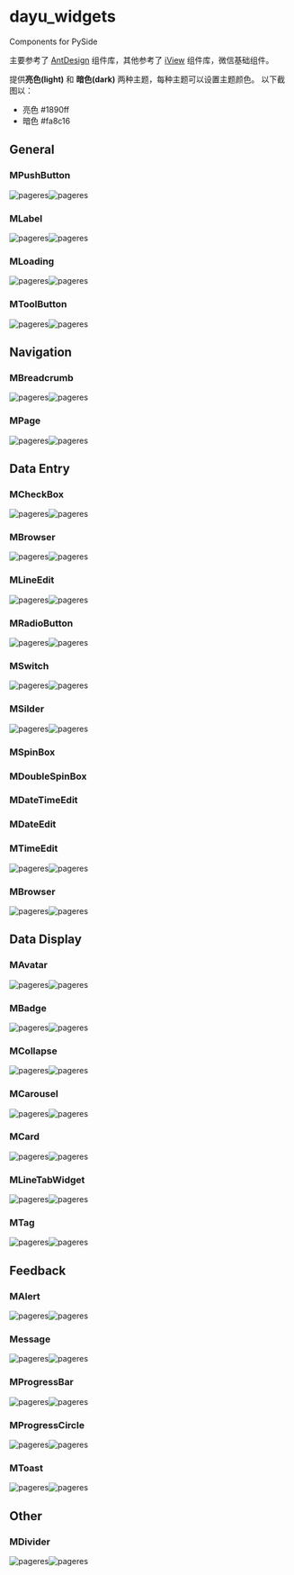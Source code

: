 # dayu_widgets

Components for PySide

主要参考了 [AntDesign](https://ant.design/) 组件库，其他参考了 [iView](https://www.iviewui.com/) 组件库，微信基础组件。


提供**亮色(light)** 和 **暗色(dark)** 两种主题，每种主题可以设置主题颜色。
以下截图以：

* 亮色 #1890ff 
* 暗色 #fa8c16

## General


### MPushButton
![pageres](screenshots/push_button_light.png)![pageres](screenshots/push_button_dark.png)

### MLabel
![pageres](screenshots/label_light.png)![pageres](screenshots/label_dark.png)

### MLoading
![pageres](screenshots/loading_light.gif)![pageres](screenshots/loading_dark.gif)

### MToolButton
![pageres](screenshots/tool_button_light.png)![pageres](screenshots/tool_button_dark.png)

## Navigation


### MBreadcrumb
![pageres](screenshots/breadcrumb_light.gif)![pageres](screenshots/breadcrumb_dark.gif)

### MPage
![pageres](screenshots/page_light.png)![pageres](screenshots/page_dark.png)


## Data Entry


### MCheckBox
![pageres](screenshots/check_box_light.png)![pageres](screenshots/check_box_dark.png)

### MBrowser
![pageres](screenshots/browser_light.png)![pageres](screenshots/browser_dark.png)

### MLineEdit
![pageres](screenshots/line_edit_light.png)![pageres](screenshots/line_edit_dark.png)

### MRadioButton
![pageres](screenshots/radio_button_light.png)![pageres](screenshots/radio_button_dark.png)

### MSwitch
![pageres](screenshots/switch_light.png)![pageres](screenshots/switch_dark.png)

### MSilder
![pageres](screenshots/slider_light.png)![pageres](screenshots/slider_dark.png)

### MSpinBox 
### MDoubleSpinBox 
### MDateTimeEdit
### MDateEdit
### MTimeEdit
![pageres](screenshots/spin_box_light.png)![pageres](screenshots/spin_box_dark.png)

### MBrowser
![pageres](screenshots/browser_light.png)![pageres](screenshots/browser_dark.png)



## Data Display


### MAvatar
![pageres](screenshots/avatar_light.png)![pageres](screenshots/avatar_dark.png)

### MBadge
![pageres](screenshots/badge_light.png)![pageres](screenshots/badge_dark.png)

### MCollapse
![pageres](screenshots/collapse_light.png)![pageres](screenshots/collapse_dark.png)

### MCarousel
![pageres](screenshots/carousel_light.png)![pageres](screenshots/carousel_dark.png)

### MCard
![pageres](screenshots/card_light.png)![pageres](screenshots/card_dark.png)

### MLineTabWidget
![pageres](screenshots/line_tab_widget_light.gif)![pageres](screenshots/line_tab_widget_dark.gif)

### MTag
![pageres](screenshots/tag_light.png)![pageres](screenshots/tag_dark.png)


## Feedback


### MAlert
![pageres](screenshots/alert_light.png)![pageres](screenshots/alert_dark.png)

### Message
![pageres](screenshots/message_light.gif)![pageres](screenshots/message_dark.gif)

### MProgressBar
![pageres](screenshots/progress_bar_light.png)![pageres](screenshots/progress_bar_dark.png)

### MProgressCircle
![pageres](screenshots/progress_circle_light.png)![pageres](screenshots/progress_circle_dark.png)

### MToast
![pageres](screenshots/toast_light.gif)![pageres](screenshots/toast_dark.gif)

## Other

### MDivider
![pageres](screenshots/divider_light.png)![pageres](screenshots/divider_dark.png)
